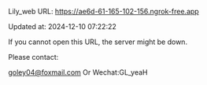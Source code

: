 Lily_web URL: https://ae6d-61-165-102-156.ngrok-free.app

Updated at: 2024-12-10 07:22:22

If you cannot open this URL, the server might be down.

Please contact: 

goley04@foxmail.com Or Wechat:GL_yeaH